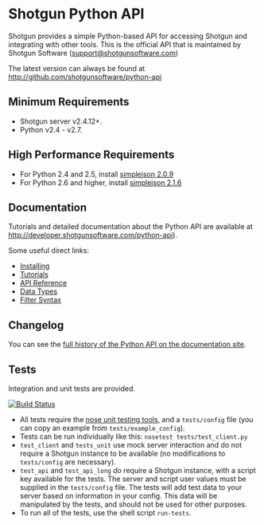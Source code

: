 # Shotgun Python API

Shotgun provides a simple Python-based API for accessing Shotgun and integrating with other tools. This is the official API that is maintained by Shotgun Software (support@shotgunsoftware.com)

The latest version can always be found at http://github.com/shotgunsoftware/python-api

## Minimum Requirements

* Shotgun server v2.4.12+.
* Python v2.4 - v2.7.

## High Performance Requirements

* For Python 2.4 and 2.5, install [simplejson 2.0.9](http://pypi.python.org/pypi/simplejson/2.0.9)
* For Python 2.6 and higher, install [simplejson 2.1.6](http://pypi.python.org/pypi/simplejson/2.1.6)

## Documentation
Tutorials and detailed documentation about the Python API are available at http://developer.shotgunsoftware.com/python-api). 

Some useful direct links:

* [Installing](http://developer.shotgunsoftware.com/python-api/installation.html)
* [Tutorials](http://developer.shotgunsoftware.com/python-api/cookbook/tutorials.html)
* [API Reference](http://developer.shotgunsoftware.com/python-api/reference.html)
* [Data Types](http://developer.shotgunsoftware.com/python-api/reference.html#data-types)
* [Filter Syntax](http://developer.shotgunsoftware.com/python-api/reference.html#filter-syntax)

## Changelog

You can see the [full history of the Python API on the documentation site](http://developer.shotgunsoftware.com/python-api/changelog.html).

## Tests 

Integration and unit tests are provided. 

[![Build Status](https://secure.travis-ci.org/shotgunsoftware/python-api.png?branch=master)](http://travis-ci.org/shotgunsoftware/python-api)

- All tests require the [nose unit testing tools](http://nose.readthedocs.org), and a `tests/config` file (you can copy an example from `tests/example_config`).
- Tests can be run individually like this: `nosetest tests/test_client.py`
- `test_client` and `tests_unit` use mock server interaction and do not require a Shotgun instance to be available (no modifications to `tests/config` are necessary).
- `test_api` and `test_api_long` *do* require a Shotgun instance, with a script key available for the tests. The server and script user values must be supplied in the `tests/config` file. The tests will add test data to your server based on information in your config. This data will be manipulated by the tests, and should not be used for other purposes.
- To run all of the tests, use the shell script `run-tests`.





